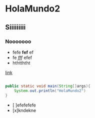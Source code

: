 # HolaMundo2

## Siiiiiiiii

### Nooooooo

- fefe **fef** ef
- fe *fff* efef
- hthtththt

[link](http://localhost)

```java

public static void main(String[]args){
	System.out.println("HolaMundo2")
}

```
- [ ]efefefefe
- [x]kndekne